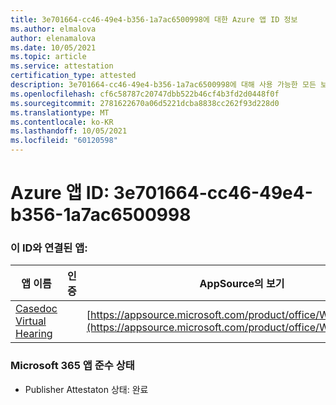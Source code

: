 ```yaml
---
title: 3e701664-cc46-49e4-b356-1a7ac6500998에 대한 Azure 앱 ID 정보
ms.author: elmalova
author: elenamalova
ms.date: 10/05/2021
ms.topic: article
ms.service: attestation
certification_type: attested
description: 3e701664-cc46-49e4-b356-1a7ac6500998에 대해 사용 가능한 모든 보안 및 규정 준수 정보입니다.
ms.openlocfilehash: cf6c58787c20747dbb522b46cf4b3fd2d0448f0f
ms.sourcegitcommit: 2781622670a06d5221dcba8838cc262f93d228d0
ms.translationtype: MT
ms.contentlocale: ko-KR
ms.lasthandoff: 10/05/2021
ms.locfileid: "60120598"
---
```

# <a name="azure-app-id-3e701664-cc46-49e4-b356-1a7ac6500998"></a>Azure 앱 ID: 3e701664-cc46-49e4-b356-1a7ac6500998


### <a name="apps-associated-with-this-id"></a>이 ID와 연결된 앱:
| **앱 이름** | **인증** | **AppSource의 보기** |
|--------------|---------------|-----------------------|
| [Casedoc Virtual Hearing](https://docs.microsoft.com/microsoft-365-app-certification/forward/WA200003164) |  | [https://appsource.microsoft.com/product/office/WA200003164](https://appsource.microsoft.com/product/office/WA200003164) |

### <a name="microsoft-365-app-compliance-status"></a>Microsoft 365 앱 준수 상태
- Publisher Attestaton 상태: 완료
